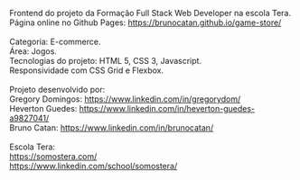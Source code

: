 Frontend do projeto da Formação Full Stack Web Developer na escola Tera.<br>
Página online no Github Pages: https://brunocatan.github.io/game-store/<br>
<br>
Categoria: E-commerce.<br>
Área: Jogos.<br>
Tecnologias do projeto: HTML 5, CSS 3, Javascript.<br>
Responsividade com CSS Grid e Flexbox.<br>
<br>
Projeto desenvolvido por:<br>
Gregory Domingos: https://www.linkedin.com/in/gregorydom/ <br>
Heverton Guedes: https://www.linkedin.com/in/heverton-guedes-a9827041/ <br>
Bruno Catan: https://www.linkedin.com/in/brunocatan/ <br>
<br>
Escola Tera:<br>
https://somostera.com/ <br>
https://www.linkedin.com/school/somostera/
